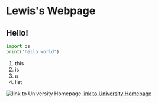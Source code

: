 # Lewis's Webpage

## Hello!

```python
import os
print('hello world')
```

1. this
2. is
3. a
4. list

![link to University Homepage](https://wun.ac.uk/wun/members/view/university-sheffield/)
[link to University Homepage](https://students.sheffield.ac.uk/)